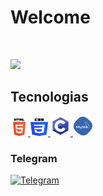 # Welcome

<br>

![](https://komarev.com/ghpvc/?username=ShinKatsuo-C&style=flat-square)

## Tecnologias

<p>
        <a href="#">
            <img alt="HTML" width="28px" height="28px" src="assets1/html.svg">
        </a>
        <a href="#">
            <img alt="CSS" width="28px" height="28px"src="assets1/ccs3.svg">
        </a>
        <a href="#">
            <img alt="C" width="32px" height="32px" src="assets1/C.png">
        </a>
       <a href="#">
            <img alt="Mysql" width="32px" height="32px" src="assets1/mysql_PNG19.png">
        </a>
    </p>
    
### Telegram  
    
<p>
    <a href="https://t.me/Sh1nKatsuo">
        <img alt="Telegram" src="https://img.shields.io/static/v1?style=flat&logo=telegram&logoColor=white&color=%239146FF&label=&message=Sh1nKatsuo"/>
    </a>
</p>
